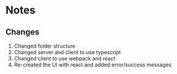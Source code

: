 # Notes

## Changes 

1. Changed folder structure
2. Changed server and client to use typescript
3. Changed client to use webpack and react
4. Re-created the UI with react and added error/success messages
